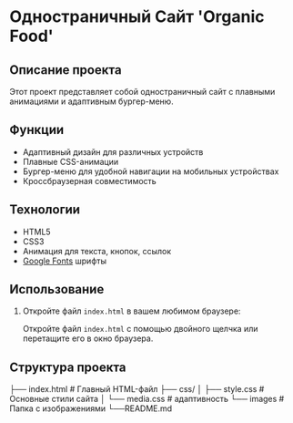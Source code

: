 # Одностраничный Сайт 'Organic Food'

## Описание проекта

Этот проект представляет собой одностраничный сайт с плавными анимациями и адаптивным бургер-меню.

## Функции

- Адаптивный дизайн для различных устройств
- Плавные CSS-анимации
- Бургер-меню для удобной навигации на мобильных устройствах
- Кроссбраузерная совместимость

## Технологии

- HTML5
- CSS3
- Анимация для текста, кнопок, ссылок
- [Google Fonts](https://fonts.google.com/) шрифты

## Использование

1. Откройте файл `index.html` в вашем любимом браузере:

    Откройте файл `index.html` с помощью двойного щелчка или перетащите его в окно браузера.


## Структура проекта

├── index.html         # Главный HTML-файл
├── css/
│   ├── style.css     # Основные стили сайта
│   └── media.css    # адаптивность
└── images # Папка с изображениями
└──README.md   
